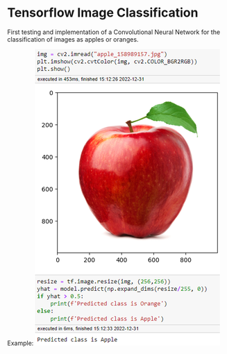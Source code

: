 # Tensorflow Image Classification

First testing and implementation of a Convolutional Neural Network for the classification of images as apples or oranges.

Example:
![Tensorflow Image Classification](https://raw.githubusercontent.com/RumiaGIT/tensorflow-image-classification/master/example.png 'Tensorflow Image Classification')

